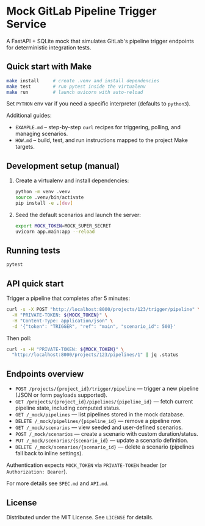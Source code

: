 # Mock GitLab Pipeline Trigger Service

A FastAPI + SQLite mock that simulates GitLab's pipeline trigger endpoints for deterministic integration tests.

## Quick start with Make

```sh
make install     # create .venv and install dependencies
make test        # run pytest inside the virtualenv
make run         # launch uvicorn with auto-reload
```

Set `PYTHON` env var if you need a specific interpreter (defaults to `python3`).

Additional guides:
- `EXAMPLE.md` – step-by-step `curl` recipes for triggering, polling, and managing scenarios.
- `HOW.md` – build, test, and run instructions mapped to the project Make targets.

## Development setup (manual)

1. Create a virtualenv and install dependencies:
   ```sh
   python -m venv .venv
   source .venv/bin/activate
   pip install -e .[dev]
   ```
2. Seed the default scenarios and launch the server:
   ```sh
   export MOCK_TOKEN=MOCK_SUPER_SECRET
   uvicorn app.main:app --reload
   ```

## Running tests

```sh
pytest
```

## API quick start

Trigger a pipeline that completes after 5 minutes:

```sh
curl -s -X POST "http://localhost:8000/projects/123/trigger/pipeline" \
  -H "PRIVATE-TOKEN: ${MOCK_TOKEN}" \
  -H "Content-Type: application/json" \
  -d '{"token": "TRIGGER", "ref": "main", "scenario_id": 500}'
```

Then poll:

```sh
curl -s -H "PRIVATE-TOKEN: ${MOCK_TOKEN}" \
  "http://localhost:8000/projects/123/pipelines/1" | jq .status
```

## Endpoints overview

- `POST /projects/{project_id}/trigger/pipeline` — trigger a new pipeline (JSON or form payloads supported).
- `GET /projects/{project_id}/pipelines/{pipeline_id}` — fetch current pipeline state, including computed status.
- `GET /_mock/pipelines` — list pipelines stored in the mock database.
- `DELETE /_mock/pipelines/{pipeline_id}` — remove a pipeline row.
- `GET /_mock/scenarios` — view seeded and user-defined scenarios.
- `POST /_mock/scenarios` — create a scenario with custom duration/status.
- `PUT /_mock/scenarios/{scenario_id}` — update a scenario definition.
- `DELETE /_mock/scenarios/{scenario_id}` — delete a scenario (pipelines fall back to inline settings).

Authentication expects `MOCK_TOKEN` via `PRIVATE-TOKEN` header (or `Authorization: Bearer`).

For more details see `SPEC.md` and `API.md`.

## License

Distributed under the MIT License. See `LICENSE` for details.
